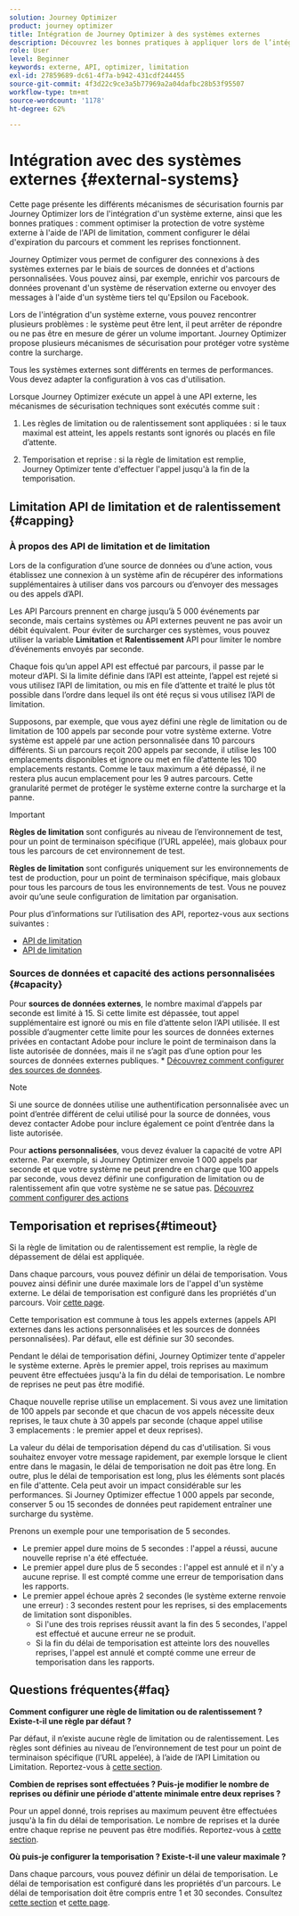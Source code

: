 ```yaml
---
solution: Journey Optimizer
product: journey optimizer
title: Intégration de Journey Optimizer à des systèmes externes
description: Découvrez les bonnes pratiques à appliquer lors de l’intégration de Journey Optimizer à des systèmes externes
role: User
level: Beginner
keywords: externe, API, optimizer, limitation
exl-id: 27859689-dc61-4f7a-b942-431cdf244455
source-git-commit: 4f3d22c9ce3a5b77969a2a04dafbc28b53f95507
workflow-type: tm+mt
source-wordcount: '1178'
ht-degree: 62%

---
```


# Intégration avec des systèmes externes {#external-systems}

Cette page présente les différents mécanismes de sécurisation fournis par Journey Optimizer lors de l&#39;intégration d&#39;un système externe, ainsi que les bonnes pratiques : comment optimiser la protection de votre système externe à l&#39;aide de l&#39;API de limitation, comment configurer le délai d&#39;expiration du parcours et comment les reprises fonctionnent.

Journey Optimizer vous permet de configurer des connexions à des systèmes externes par le biais de sources de données et d&#39;actions personnalisées. Vous pouvez ainsi, par exemple, enrichir vos parcours de données provenant d&#39;un système de réservation externe ou envoyer des messages à l&#39;aide d&#39;un système tiers tel qu&#39;Epsilon ou Facebook.

Lors de l&#39;intégration d&#39;un système externe, vous pouvez rencontrer plusieurs problèmes : le système peut être lent, il peut arrêter de répondre ou ne pas être en mesure de gérer un volume important. Journey Optimizer propose plusieurs mécanismes de sécurisation pour protéger votre système contre la surcharge.

Tous les systèmes externes sont différents en termes de performances. Vous devez adapter la configuration à vos cas d&#39;utilisation.

Lorsque Journey Optimizer exécute un appel à une API externe, les mécanismes de sécurisation techniques sont exécutés comme suit :

1. Les règles de limitation ou de ralentissement sont appliquées : si le taux maximal est atteint, les appels restants sont ignorés ou placés en file d’attente.

2. Temporisation et reprise : si la règle de limitation est remplie, Journey Optimizer tente d&#39;effectuer l&#39;appel jusqu&#39;à la fin de la temporisation.

## Limitation API de limitation et de ralentissement {#capping}

### À propos des API de limitation et de limitation

Lors de la configuration d’une source de données ou d’une action, vous établissez une connexion à un système afin de récupérer des informations supplémentaires à utiliser dans vos parcours ou d’envoyer des messages ou des appels d’API.

Les API Parcours prennent en charge jusqu’à 5 000 événements par seconde, mais certains systèmes ou API externes peuvent ne pas avoir un débit équivalent. Pour éviter de surcharger ces systèmes, vous pouvez utiliser la variable **Limitation** et **Ralentissement** API pour limiter le nombre d’événements envoyés par seconde.

Chaque fois qu’un appel API est effectué par parcours, il passe par le moteur d’API. Si la limite définie dans l’API est atteinte, l’appel est rejeté si vous utilisez l’API de limitation, ou mis en file d’attente et traité le plus tôt possible dans l’ordre dans lequel ils ont été reçus si vous utilisez l’API de limitation.

Supposons, par exemple, que vous ayez défini une règle de limitation ou de limitation de 100 appels par seconde pour votre système externe. Votre système est appelé par une action personnalisée dans 10 parcours différents. Si un parcours reçoit 200 appels par seconde, il utilise les 100 emplacements disponibles et ignore ou met en file d’attente les 100 emplacements restants. Comme le taux maximum a été dépassé, il ne restera plus aucun emplacement pour les 9 autres parcours. Cette granularité permet de protéger le système externe contre la surcharge et la panne.

>[!IMPORTANT]
>
>**Règles de limitation** sont configurés au niveau de l’environnement de test, pour un point de terminaison spécifique (l’URL appelée), mais globaux pour tous les parcours de cet environnement de test.
>
>**Règles de limitation** sont configurés uniquement sur les environnements de test de production, pour un point de terminaison spécifique, mais globaux pour tous les parcours de tous les environnements de test. Vous ne pouvez avoir qu’une seule configuration de limitation par organisation.

Pour plus d’informations sur l’utilisation des API, reportez-vous aux sections suivantes :

* [API de limitation](capping.md)
* [API de limitation](throttling.md)

### Sources de données et capacité des actions personnalisées {#capacity}

Pour **sources de données externes**, le nombre maximal d’appels par seconde est limité à 15. Si cette limite est dépassée, tout appel supplémentaire est ignoré ou mis en file d’attente selon l’API utilisée. Il est possible d’augmenter cette limite pour les sources de données externes privées en contactant Adobe pour inclure le point de terminaison dans la liste autorisée de données, mais il ne s’agit pas d’une option pour les sources de données externes publiques. * [Découvrez comment configurer des sources de données](../datasource/about-data-sources.md).

>[!NOTE]
>
>Si une source de données utilise une authentification personnalisée avec un point d’entrée différent de celui utilisé pour la source de données, vous devez contacter Adobe pour inclure également ce point d’entrée dans la liste autorisée.

Pour **actions personnalisées**, vous devez évaluer la capacité de votre API externe. Par exemple, si Journey Optimizer envoie 1 000 appels par seconde et que votre système ne peut prendre en charge que 100 appels par seconde, vous devez définir une configuration de limitation ou de ralentissement afin que votre système ne se satue pas. [Découvrez comment configurer des actions](../action/action.md)

## Temporisation et reprises{#timeout}

Si la règle de limitation ou de ralentissement est remplie, la règle de dépassement de délai est appliquée.

Dans chaque parcours, vous pouvez définir un délai de temporisation. Vous pouvez ainsi définir une durée maximale lors de l&#39;appel d&#39;un système externe. Le délai de temporisation est configuré dans les propriétés d&#39;un parcours. Voir [cette page](../building-journeys/journey-gs.md#timeout_and_error).

Cette temporisation est commune à tous les appels externes (appels API externes dans les actions personnalisées et les sources de données personnalisées). Par défaut, elle est définie sur 30 secondes.

Pendant le délai de temporisation défini, Journey Optimizer tente d&#39;appeler le système externe. Après le premier appel, trois reprises au maximum peuvent être effectuées jusqu&#39;à la fin du délai de temporisation. Le nombre de reprises ne peut pas être modifié.

Chaque nouvelle reprise utilise un emplacement. Si vous avez une limitation de 100 appels par seconde et que chacun de vos appels nécessite deux reprises, le taux chute à 30 appels par seconde (chaque appel utilise 3 emplacements : le premier appel et deux reprises).

La valeur du délai de temporisation dépend du cas d&#39;utilisation. Si vous souhaitez envoyer votre message rapidement, par exemple lorsque le client entre dans le magasin, le délai de temporisation ne doit pas être long. En outre, plus le délai de temporisation est long, plus les éléments sont placés en file d&#39;attente. Cela peut avoir un impact considérable sur les performances. Si Journey Optimizer effectue 1 000 appels par seconde, conserver 5 ou 15 secondes de données peut rapidement entraîner une surcharge du système.

Prenons un exemple pour une temporisation de 5 secondes.

* Le premier appel dure moins de 5 secondes : l&#39;appel a réussi, aucune nouvelle reprise n&#39;a été effectuée.
* Le premier appel dure plus de 5 secondes : l&#39;appel est annulé et il n&#39;y a aucune reprise. Il est compté comme une erreur de temporisation dans les rapports.
* Le premier appel échoue après 2 secondes (le système externe renvoie une erreur) : 3 secondes restent pour les reprises, si des emplacements de limitation sont disponibles.
   * Si l&#39;une des trois reprises réussit avant la fin des 5 secondes, l&#39;appel est effectué et aucune erreur ne se produit.
   * Si la fin du délai de temporisation est atteinte lors des nouvelles reprises, l&#39;appel est annulé et compté comme une erreur de temporisation dans les rapports.

## Questions fréquentes{#faq}

**Comment configurer une règle de limitation ou de ralentissement ? Existe-t-il une règle par défaut ?**

Par défaut, il n’existe aucune règle de limitation ou de ralentissement. Les règles sont définies au niveau de l’environnement de test pour un point de terminaison spécifique (l’URL appelée), à l’aide de l’API Limitation ou Limitation. Reportez-vous à [cette section](../configuration/external-systems.md#capping).

**Combien de reprises sont effectuées ? Puis-je modifier le nombre de reprises ou définir une période d&#39;attente minimale entre deux reprises ?**

Pour un appel donné, trois reprises au maximum peuvent être effectuées jusqu&#39;à la fin du délai de temporisation. Le nombre de reprises et la durée entre chaque reprise ne peuvent pas être modifiés. Reportez-vous à [cette section](../configuration/external-systems.md#timeout).

**Où puis-je configurer la temporisation ? Existe-t-il une valeur maximale ?**

Dans chaque parcours, vous pouvez définir un délai de temporisation. Le délai de temporisation est configuré dans les propriétés d&#39;un parcours. Le délai de temporisation doit être compris entre 1 et 30 secondes. Consultez [cette section](../configuration/external-systems.md#timeout) et [cette page](../building-journeys/journey-gs.md#timeout_and_error).
